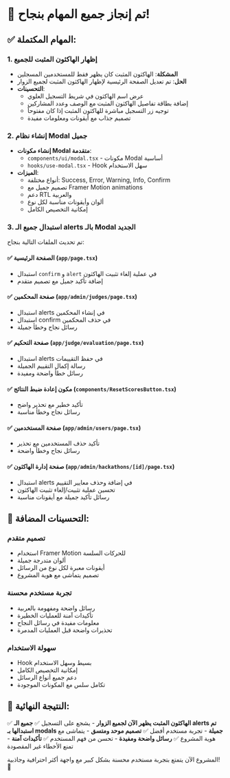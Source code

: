 # 🎉 تم إنجاز جميع المهام بنجاح!

## ✅ المهام المكتملة:

### 1. إظهار الهاكثون المثبت للجميع
- **المشكلة**: الهاكثون المثبت كان يظهر فقط للمستخدمين المسجلين
- **الحل**: تم تعديل الصفحة الرئيسية لإظهار الهاكثون المثبت لجميع الزوار
- **التحسينات**:
  - عرض اسم الهاكثون في شريط التسجيل العلوي
  - إضافة بطاقة تفاصيل الهاكثون المثبت مع الوصف وعدد المشاركين
  - توجيه زر التسجيل مباشرة للهاكثون المثبت إذا كان مفتوحاً
  - تصميم جذاب مع أيقونات ومعلومات مفيدة

### 2. إنشاء نظام Modal جميل
- **إنشاء مكونات Modal متقدمة**:
  - `components/ui/modal.tsx` - مكونات Modal أساسية
  - `hooks/use-modal.tsx` - Hook سهل الاستخدام
- **الميزات**:
  - أنواع مختلفة: Success, Error, Warning, Info, Confirm
  - تصميم جميل مع Framer Motion animations
  - دعم RTL والعربية
  - ألوان وأيقونات مناسبة لكل نوع
  - إمكانية التخصيص الكامل

### 3. استبدال جميع الـ alerts بالـ Modal الجديد
تم تحديث الملفات التالية بنجاح:

#### ✅ الصفحة الرئيسية (`app/page.tsx`)
- استبدال `confirm` و `alert` في عملية إلغاء تثبيت الهاكثون
- إضافة تأكيد جميل مع تصميم متقدم

#### ✅ صفحة المحكمين (`app/admin/judges/page.tsx`)
- استبدال alerts في إنشاء المحكمين
- استبدال confirm في حذف المحكمين
- رسائل نجاح وخطأ جميلة

#### ✅ صفحة التحكيم (`app/judge/evaluation/page.tsx`)
- استبدال alerts في حفظ التقييمات
- رسالة إكمال التقييم الجميلة
- رسائل خطأ واضحة ومفيدة

#### ✅ مكون إعادة ضبط النتائج (`components/ResetScoresButton.tsx`)
- تأكيد خطير مع تحذير واضح
- رسائل نجاح وخطأ مناسبة

#### ✅ صفحة المستخدمين (`app/admin/users/page.tsx`)
- تأكيد حذف المستخدمين مع تحذير
- رسائل نجاح وخطأ واضحة

#### ✅ صفحة إدارة الهاكثون (`app/admin/hackathons/[id]/page.tsx`)
- استبدال alerts في إضافة وحذف معايير التقييم
- تحسين عملية تثبيت/إلغاء تثبيت الهاكثون
- رسائل تأكيد جميلة مع أيقونات مناسبة

## 🎨 التحسينات المضافة:

### تصميم متقدم
- استخدام Framer Motion للحركات السلسة
- ألوان متدرجة جميلة
- أيقونات معبرة لكل نوع من الرسائل
- تصميم يتماشى مع هوية المشروع

### تجربة مستخدم محسنة
- رسائل واضحة ومفهومة بالعربية
- تأكيدات آمنة للعمليات الخطيرة
- معلومات مفيدة في رسائل النجاح
- تحذيرات واضحة قبل العمليات المدمرة

### سهولة الاستخدام
- Hook بسيط وسهل الاستخدام
- إمكانية التخصيص الكامل
- دعم جميع أنواع الرسائل
- تكامل سلس مع المكونات الموجودة

## 🚀 النتيجة النهائية:

✅ **الهاكثون المثبت يظهر الآن لجميع الزوار** - يشجع على التسجيل
✅ **جميع الـ alerts تم استبدالها بـ modals جميلة** - تجربة مستخدم أفضل
✅ **تصميم موحد ومتسق** - يتماشى مع هوية المشروع
✅ **رسائل واضحة ومفيدة** - تحسن من فهم المستخدم
✅ **تأكيدات آمنة** - تمنع الأخطاء غير المقصودة

المشروع الآن يتمتع بتجربة مستخدم محسنة بشكل كبير مع واجهة أكثر احترافية وجاذبية! 🎉
